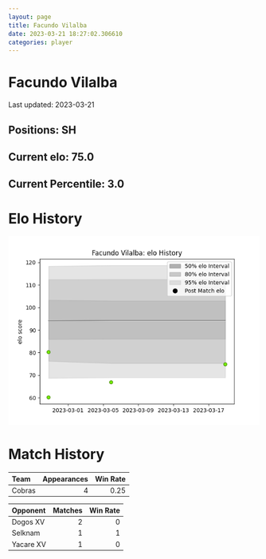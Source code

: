```yaml
---  
layout: page  
title: Facundo Vilalba  
date: 2023-03-21 18:27:02.306610  
categories: player  
---
```

# Facundo Vilalba


Last updated: 2023-03-21
## Positions: SH

## Current elo: 75.0

## Current Percentile: 3.0

# Elo History


![elo history](history_FacundoVilalba.png)
# Match History


| Team   |   Appearances |   Win Rate |
|:-------|--------------:|-----------:|
| Cobras |             4 |       0.25 |

| Opponent   |   Matches |   Win Rate |
|:-----------|----------:|-----------:|
| Dogos XV   |         2 |          0 |
| Selknam    |         1 |          1 |
| Yacare XV  |         1 |          0 |